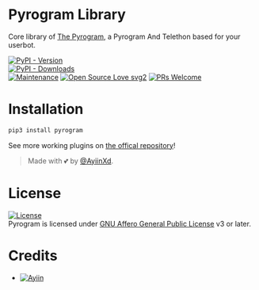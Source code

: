# Pyrogram Library

Core library of [The Pyrogram](https://github.com/AyiinXd/AyiinXd), a Pyrogram And Telethon based for your userbot.


[![PyPI - Version](https://img.shields.io/pypi/v/pyrogram?style=round)](https://pypi.org/project/pyrogram)    
[![PyPI - Downloads](https://img.shields.io/pypi/dm/pyrogram?label=DOWNLOADS&style=round)](https://pypi.org/project/pyrogram)    
[![Maintenance](https://img.shields.io/badge/Maintained%3F-yes-green.svg)](https://github.com/AyiinXd/AyiinXd/graphs/commit-activity)
[![Open Source Love svg2](https://badges.frapsoft.com/os/v2/open-source.svg?v=103)](https://github.com/AyiinXd/AyiinXd)
[![PRs Welcome](https://img.shields.io/badge/PRs-welcome-brightgreen.svg?style=flat-square)](https://makeapullrequest.com)

# Installation
```bash
pip3 install pyrogram
```


See more working plugins on [the offical repository](https://github.com/AyiinXd/AyiinXd)!

> Made with 💕 by [@AyiinXd](https://t.me/AyiinXd).    


# License
[![License](https://www.gnu.org/graphics/agplv3-155x51.png)](LICENSE)   
Pyrogram is licensed under [GNU Affero General Public License](https://www.gnu.org/licenses/agpl-3.0.en.html) v3 or later.

# Credits
* [![Ayiin](https://img.shields.io/static/v1?label=Ayiin&message=Devs&color=critical)](https://t.me/AyiinXd)
